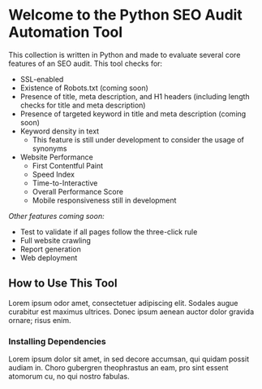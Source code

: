 # Welcome to the Python SEO Audit Automation Tool

This collection is written in Python and made to evaluate several core features of an SEO audit. This tool checks for:

 - SSL-enabled
 - Existence of Robots.txt (coming soon)
 - Presence of title, meta description, and H1 headers (including length checks for title and meta description)
 - Presence of targeted keyword in title and meta description (coming soon)
 - Keyword density in text
	 - This feature is still under development to consider the usage of synonyms
 - Website Performance
	 - First Contentful Paint
	 - Speed Index
	 - Time-to-Interactive
	 - Overall Performance Score
	 - Mobile responsiveness still in development


*Other features coming soon:*
 - Test to validate if all pages follow the three-click rule
 - Full website crawling
 - Report generation
 - Web deployment

## How to Use This Tool
Lorem ipsum odor amet, consectetuer adipiscing elit. Sodales augue curabitur est maximus ultrices. Donec ipsum aenean auctor dolor gravida ornare; risus enim.

### Installing Dependencies
Lorem ipsum dolor sit amet, in sed decore accumsan, qui quidam possit audiam in. Choro gubergren theophrastus an eam, pro sint essent atomorum cu, no qui nostro fabulas.